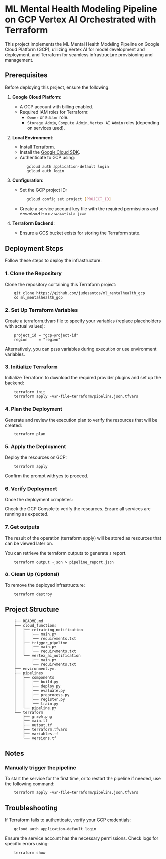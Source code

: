 # ML Mental Health Modeling Pipeline on GCP Vertex AI Orchestrated with Terraform

This project implements the ML Mental Health Modeling Pipeline on Google Cloud Platform (GCP), utilizing Vertex AI for model development and deployment, and Terraform for seamless infrastructure provisioning and management.


## Prerequisites

Before deploying this project, ensure the following:

1. **Google Cloud Platform**:
   - A GCP account with billing enabled.
   - Required IAM roles for Terraform:
     - `Owner` or `Editor` role.
     - `Storage Admin`, `Compute Admin`, `Vertex AI Admin` roles (depending on services used).

2. **Local Environment**:
   - Install [Terraform](https://www.terraform.io/downloads.html).
   - Install the [Google Cloud SDK](https://cloud.google.com/sdk/docs/install).
   - Authenticate to GCP using:
     ```
        gcloud auth application-default login
        gcloud auth login
     ```

3. **Configuration**:
   - Set the GCP project ID:
     ```bash
        gcloud config set project [PROJECT_ID]
     ```
   - Create a service account key file with the required permissions and download it as `credentials.json`.

4. **Terraform Backend**:
   - Ensure a GCS bucket exists for storing the Terraform state.

## Deployment Steps

Follow these steps to deploy the infrastructure:

### 1. Clone the Repository
Clone the repository containing this Terraform project:
```
    git clone https://github.com/judesantos/ml_mentalhealth_gcp
    cd ml_mentalhealth_gcp
```

### 2. Set Up Terraform Variables
Create a terraform.tfvars file to specify your variables (replace placeholders with actual values):
```
    project_id = "gcp-project-id"
    region     = "region"
```
Alternatively, you can pass variables during execution or use environment variables.

### 3. Initialize Terraform
Initialize Terraform to download the required provider plugins and set up the backend:
```
    terraform init
    terraform apply -var-file=terraform/pipeline.json.tfvars
```

### 4. Plan the Deployment
Generate and review the execution plan to verify the resources that will be created:
```
    terraform plan
```

### 5. Apply the Deployment
Deploy the resources on GCP:
```
    terraform apply
```
Confirm the prompt with yes to proceed.

### 6. Verify Deployment
Once the deployment completes:

Check the GCP Console to verify the resources.
Ensure all services are running as expected.

### 7. Get outputs

The result of the operation (terraform apply) will be stored as resources
that can be viewed later on.

You can retrieve the terraform outputs to generate a report.

```
    terraform output -json > pipeline_report.json
```

### 8. Clean Up (Optional)
To remove the deployed infrastructure:
```
    terraform destroy
```

## Project Structure
```
    ├── README.md
    ├── cloud_functions
    │   ├── retraining_notification
    │   │   ├── main.py
    │   │   └── requirements.txt
    │   ├── trigger_pipeline
    │   │   ├── main.py
    │   │   └── requirements.txt
    │   └── vertex_ai_notification
    │       ├── main.py
    │       └── requirements.txt
    ├── environment.yml
    ├── pipelines
    │   ├── components
    │   │   ├── build.py
    │   │   ├── deploy.py
    │   │   ├── evaluate.py
    │   │   ├── preprocess.py
    │   │   ├── register.py
    │   │   └── train.py
    │   └── pipeline.py
    └── terraform
        ├── graph.png
        ├── main.tf
        ├── output.tf
        ├── terraform.tfvars
        ├── variables.tf
        └── versions.tf

```

## Notes

###  Manually trigger the pipeline
   To start the service for the first time, or to restart the pipeline if needed, use the following command:
```
    terraform apply -var-file=terraform/pipeline.json.tfvars
```

## Troubleshooting
If Terraform fails to authenticate, verify your GCP credentials:
```
    gcloud auth application-default login
```

Ensure the service account has the necessary permissions.
Check logs for specific errors using:
```
    terraform show
```




